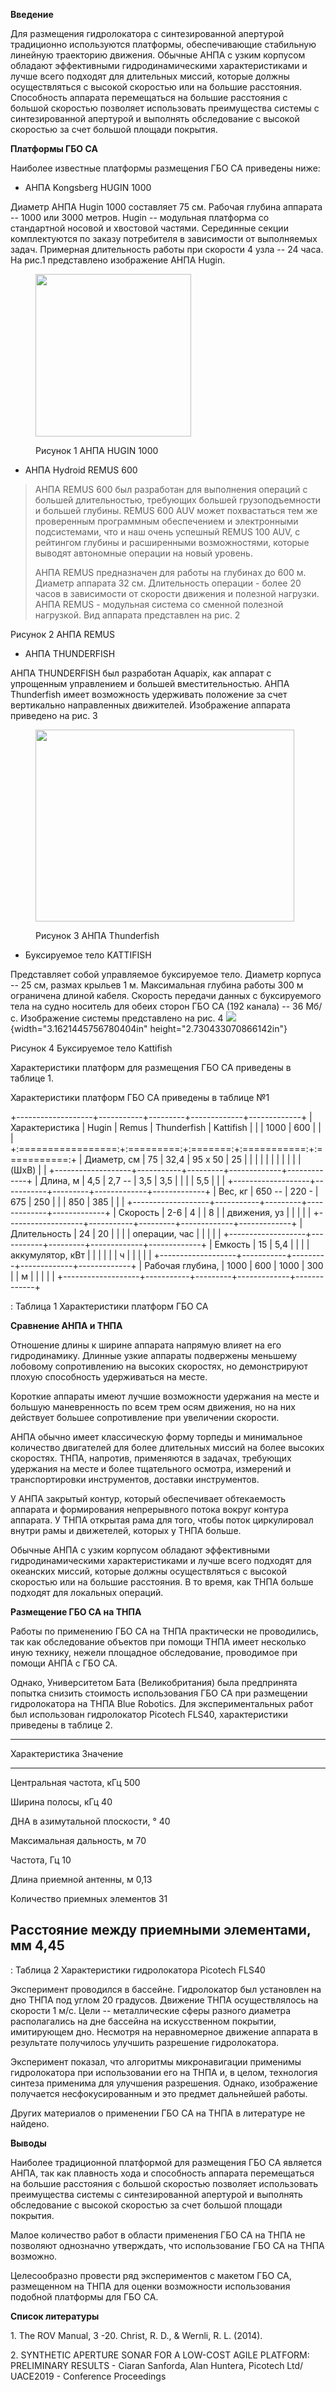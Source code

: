 **Введение**

Для размещения гидролокатора с синтезированной апертурой традиционно
используются платформы, обеспечивающие стабильную линейную траекторию
движения. Обычные АНПА с узким корпусом обладают эффективными
гидродинамическими характеристиками и лучше всего подходят для
длительных миссий, которые должны осуществляться с высокой скоростью или
на большие расстояния. Способность аппарата перемещаться на большие
расстояния с большой скоростью позволяет использовать преимущества
системы с синтезированной апертурой и выполнять обследование с высокой
скоростью за счет большой площади покрытия.

**Платформы ГБО СА**

Наиболее известные платформы размещения ГБО СА приведены ниже:

- АНПА Kongsberg HUGIN 1000

Диаметр АНПА Hugin 1000 составляет 75 см. Рабочая глубина аппарата --
1000 или 3000 метров. Hugin -- модульная платформа со стандартной
носовой и хвостовой частями. Серединные секции комплектуются по заказу
потребителя в зависимости от выполняемых задач. Примерная длительность
работы при скорости 4 узла -- 24 часа. На рис.1 представлено изображение
АНПА Hugin.

<figure>
<img src="auv-sas/media/image1.png"
style="width:2.59635in;height:2.71in" />
<figcaption><p>Рисунок 1 АНПА HUGIN 1000</p></figcaption>
</figure>

- АНПА Hydroid REMUS 600

> АНПА REMUS 600 был разработан для выполнения операций с большей
> длительностью, требующих большей грузоподъемности и большей глубины.
> REMUS 600 AUV может похвастаться тем же проверенным программным
> обеспечением и электронными подсистемами, что и наш очень успешный
> REMUS 100 AUV, с рейтингом глубины и расширенными возможностями,
> которые выводят автономные операции на новый уровень.
>
> АНПА REMUS предназначен для работы на глубинах до 600 м. Диаметр
> аппарата 32 см. Длительность операции - более 20 часов в зависимости
> от скорости движения и полезной нагрузки. АНПА REMUS - модульная
> система со сменной полезной нагрузкой. Вид аппарата представлен на
> рис. 2

Рисунок 2 АНПА REMUS

- АНПА THUNDERFISH

АНПА THUNDERFISH был разработан Aquapix, как аппарат с упрощенным
управлением и большей вместительностью. АНПА Thunderfish имеет
возможность удерживать положение за счет вертикально направленных
движителей. Изображение аппарата приведено на рис. 3

<figure>
<img src="auv-sas/media/image3.png"
style="width:4.31222in;height:3.19441in" />
<figcaption><p>Рисунок 3 АНПА Thunderfish</p></figcaption>
</figure>

- Буксируемое тело KATTIFISH

Представляет собой управляемое буксируемое тело. Диаметр корпуса -- 25
см, размах крыльев 1 м. Максимальная глубина работы 300 м ограничена
длиной кабеля. Скорость передачи данных с буксируемого тела на судно
носитель для обеих сторон ГБО СА (192 канала) -- 36 Мб/с. Изображение
системы представлено на рис. 4
![](auv-sas/media/image4.png){width="3.1621445756780404in"
height="2.730433070866142in"}

Рисунок 4 Буксируемое тело Kattifish

Характеристики платформ для размещения ГБО СА приведены в таблице 1.

Характеристики платформ ГБО СА приведены в таблице №1

+-------------------+-----------+---------+-------------+-------------+
| Характеристика    | Hugin     | Remus   | Thunderfish | Kattifish   |
|                   | 1000      | 600     |             |             |
+:=================:+:=========:+:=======:+:===========:+:===========:+
| Диаметр, см       | 75        | 32,4    | 95 x 50     | 25          |
|                   |           |         |             |             |
|                   |           |         | (ШхВ)       |             |
+-------------------+-----------+---------+-------------+-------------+
| Длина, м          | 4,5       | 2,7 --  | 3,5         | 3,5         |
|                   |           | 5,5     |             |             |
+-------------------+-----------+---------+-------------+-------------+
| Вес, кг           | 650 --    | 220 -   | 675         | 250         |
|                   | 850       | 385     |             |             |
+-------------------+-----------+---------+-------------+-------------+
| Скорость          | 2-6       | 4       |             | 8           |
| движения, уз      |           |         |             |             |
+-------------------+-----------+---------+-------------+-------------+
| Длительность      | 24        | 20      |             |             |
| операции, час     |           |         |             |             |
+-------------------+-----------+---------+-------------+-------------+
| Емкость           | 15        | 5,4     |             |             |
| аккумулятор, кВт  |           |         |             |             |
| ч                 |           |         |             |             |
+-------------------+-----------+---------+-------------+-------------+
| Рабочая глубина,  | 1000      | 600     | 1000        | 300         |
| м                 |           |         |             |             |
+-------------------+-----------+---------+-------------+-------------+

: Таблица 1 Характеристики платформ ГБО СА

**Сравнение АНПА и ТНПА**

Отношение длины к ширине аппарата напрямую влияет на его гидродинамику.
Длинные узкие аппараты подвержены меньшему лобовому сопротивлению на
высоких скоростях, но демонстрируют плохую способность удерживаться на
месте.

Короткие аппараты имеют лучшие возможности удержания на месте и большую
маневренность по всем трем осям движения, но на них действует большее
сопротивление при увеличении скорости.

АНПА обычно имеет классическую форму торпеды и минимальное количество
двигателей для более длительных миссий на более высоких скоростях. ТНПА,
напротив, применяются в задачах, требующих удержания на месте и более
тщательного осмотра, измерений и транспортировки инструментов, доставки
инструментов.

У АНПА закрытый контур, который обеспечивает обтекаемость аппарата и
формирования непрерывного потока вокруг контура аппарата. У ТНПА
открытая рама для того, чтобы поток циркулировал внутри рамы и
движетелей, которых у ТНПА больше.

Обычные АНПА с узким корпусом обладают эффективными гидродинамическими
характеристиками и лучше всего подходят для океанских миссий, которые
должны осуществляться с высокой скоростью или на большие расстояния. В
то время, как ТНПА больше подходят для локальных операций.

**Размещение ГБО СА на ТНПА**

Работы по применению ГБО СА на ТНПА практически не проводились, так как
обследование объектов при помощи ТНПА имеет несколько иную технику,
нежели площадное обследование, проводимое при помощи АНПА с ГБО СА.

Однако, Университетом Бата (Великобритания) была предпринята попытка
снизить стоимость использования ГБО СА при размещении гидролокатора на
ТНПА Blue Robotics. Для экспериментальных работ был использован
гидролокатор Picotech FLS40, характеристики приведены в таблице 2.

  -----------------------------------------------------------------------
  Характеристика                                       Значение
  ---------------------------------------------------- ------------------
  Центральная частота, кГц                             500

  Ширина полосы, кГц                                   40

  ДНА в азимутальной плоскости, °                      40

  Максимальная дальность, м                            70

  Частота, Гц                                          10

  Длина приемной антенны, м                            0,13

  Количество приемных элементов                        31

  Расстояние между приемными элементами, мм            4,45
  -----------------------------------------------------------------------

  : Таблица 2 Характеристики гидролокатора Picotech FLS40

Эксперимент проводился в бассейне. Гидролокатор был установлен на дно
ТНПА под углом 20 градусов. Движение ТНПА осуществлялось на скорости 1
м/с. Цели -- металлические сферы разного диаметра располагались на дне
бассейна на искусственном покрытии, имитирующем дно. Несмотря на
неравномерное движение аппарата в результате получилось улучшить
разрешение гидролокатора.

Эксперимент показал, что алгоритмы микронавигации применимы
гидролокатора при использовании его на ТНПА и, в целом, технология
синтеза применима для улучшения разрешения. Однако, изображение
получается несфокусированным и это предмет дальнейшей работы.

Других материалов о применении ГБО СА на ТНПА в литературе не найдено.

**Выводы**

Наиболее традиционной платформой для размещения ГБО СА является АНПА,
так как плавность хода и способность аппарата перемещаться на большие
расстояния с большой скоростью позволяет использовать преимущества
системы с синтезированной апертурой и выполнять обследование с высокой
скоростью за счет большой площади покрытия.

Малое количество работ в области применения ГБО СА на ТНПА не позволяют
однозначно утверждать, что использование ГБО СА на ТНПА возможно.

Целесообразно провести ряд экспериментов с макетом ГБО СА, размещенном
на ТНПА для оценки возможности использования подобной платформы для ГБО
СА.

**Список литературы**

1\. The ROV Manual, 3 -20. Christ, R. D., & Wernli, R. L. (2014).

2\. SYNTHETIC APERTURE SONAR FOR A LOW-COST AGILE PLATFORM: PRELIMINARY
RESULTS - Ciaran Sanforda, Alan Huntera, Picotech Ltd/ UACE2019 -
Conference Proceedings
